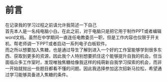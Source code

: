 # 前言
在记录我的学习过程之前请允许我简述一下自己  
首先本人是一名纯电脑小白。在此之前，对于电脑只是把它用于制作PPT或者编辑word文档。虽然在中学期间一直连任电教委员一职，但是工作内容也仅限于开关机、帮老师调一下PPT或者启动一系列电子白板软件。  
而之所以想要加入焦糖，也是通过导生了解到进入一个好的工作室能够学到很多东西、获取到更多的资源，因此我个人特别想要抓住这个能够提升自我的机会。但当面临众多工作室时，发现唯独焦糖给像我这样的纯萌新自我学习探索的机会，而非一开始就抛出一些题目都看不懂的问题。因此我选择参加这次招新马拉松，希望通过学习能够具备进入焦糖的条件。